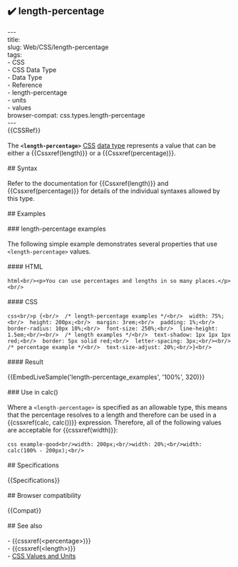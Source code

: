 ## ✔️ length-percentage 
 ---<br/>title: <length-percentage><br/>slug: Web/CSS/length-percentage<br/>tags:<br/>  - CSS<br/>  - CSS Data Type<br/>  - Data Type<br/>  - Reference<br/>  - length-percentage<br/>  - units<br/>  - values<br/>browser-compat: css.types.length-percentage<br/>---<br/>{{CSSRef}}<br/><br/>The **`<length-percentage>`** [CSS](/en-US/docs/Web/CSS) [data type](/en-US/docs/Web/CSS/CSS_Types) represents a value that can be either a {{Cssxref(length)}} or a {{Cssxref(percentage)}}.<br/><br/>## Syntax<br/><br/>Refer to the documentation for {{Cssxref(length)}} and {{Cssxref(percentage)}} for details of the individual syntaxes allowed by this type.<br/><br/>## Examples<br/><br/>### length-percentage examples<br/><br/>The following simple example demonstrates several properties that use `<length-percentage>` values.<br/><br/>#### HTML<br/><br/>```html<br/><p>You can use percentages and lengths in so many places.</p><br/>```<br/><br/>#### CSS<br/><br/>```css<br/>p {<br/>  /* length-percentage examples */<br/>  width: 75%;<br/>  height: 200px;<br/>  margin: 3rem;<br/>  padding: 1%;<br/>  border-radius: 10px 10%;<br/>  font-size: 250%;<br/>  line-height: 1.5em;<br/><br/>  /* length examples */<br/>  text-shadow: 1px 1px 1px red;<br/>  border: 5px solid red;<br/>  letter-spacing: 3px;<br/><br/>  /* percentage example */<br/>  text-size-adjust: 20%;<br/>}<br/>```<br/><br/>#### Result<br/><br/>{{EmbedLiveSample('length-percentage_examples', '100%', 320)}}<br/><br/>### Use in calc()<br/><br/>Where a `<length-percentage>` is specified as an allowable type, this means that the percentage resolves to a length and therefore can be used in a {{cssxref(calc, calc())}} expression. Therefore, all of the following values are acceptable for {{cssxref(width)}}:<br/><br/>```css example-good<br/>width: 200px;<br/>width: 20%;<br/>width: calc(100% - 200px);<br/>```<br/><br/>## Specifications<br/><br/>{{Specifications}}<br/><br/>## Browser compatibility<br/><br/>{{Compat}}<br/><br/>## See also<br/><br/>- {{cssxref(&lt;percentage&gt;)}}<br/>- {{cssxref(&lt;length&gt;)}}<br/>- [CSS Values and Units](/en-US/docs/Web/CSS/CSS_Values_and_Units)<br/>